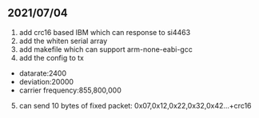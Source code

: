 ## 2021/07/04
1. add crc16 based IBM which can response to si4463
2. add the whiten serial array
3. add makefile which can support arm-none-eabi-gcc
4. add the config to tx
 * datarate:2400
 * deviation:20000
 * carrier frequency:855,800,000
5. can send 10 bytes of fixed packet: 0x07,0x12,0x22,0x32,0x42...+crc16


